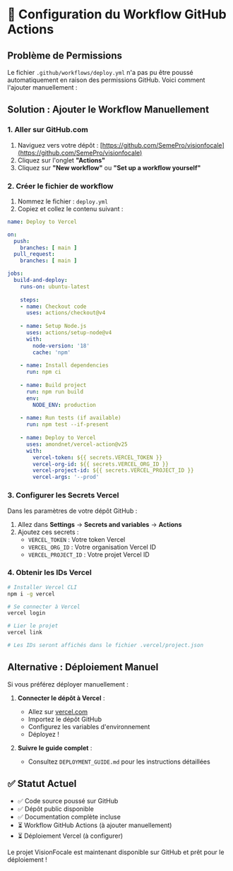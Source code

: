 # 🔧 Configuration du Workflow GitHub Actions

## Problème de Permissions

Le fichier `.github/workflows/deploy.yml` n'a pas pu être poussé automatiquement en raison des permissions GitHub. Voici comment l'ajouter manuellement :

## Solution : Ajouter le Workflow Manuellement

### 1. Aller sur GitHub.com
1. Naviguez vers votre dépôt : [https://github.com/SemePro/visionfocale](https://github.com/SemePro/visionfocale)
2. Cliquez sur l'onglet **"Actions"**
3. Cliquez sur **"New workflow"** ou **"Set up a workflow yourself"**

### 2. Créer le fichier de workflow
1. Nommez le fichier : `deploy.yml`
2. Copiez et collez le contenu suivant :

```yaml
name: Deploy to Vercel

on:
  push:
    branches: [ main ]
  pull_request:
    branches: [ main ]

jobs:
  build-and-deploy:
    runs-on: ubuntu-latest
    
    steps:
    - name: Checkout code
      uses: actions/checkout@v4
      
    - name: Setup Node.js
      uses: actions/setup-node@v4
      with:
        node-version: '18'
        cache: 'npm'
        
    - name: Install dependencies
      run: npm ci
      
    - name: Build project
      run: npm run build
      env:
        NODE_ENV: production
        
    - name: Run tests (if available)
      run: npm test --if-present
      
    - name: Deploy to Vercel
      uses: amondnet/vercel-action@v25
      with:
        vercel-token: ${{ secrets.VERCEL_TOKEN }}
        vercel-org-id: ${{ secrets.VERCEL_ORG_ID }}
        vercel-project-id: ${{ secrets.VERCEL_PROJECT_ID }}
        vercel-args: '--prod'
```

### 3. Configurer les Secrets Vercel
Dans les paramètres de votre dépôt GitHub :

1. Allez dans **Settings** → **Secrets and variables** → **Actions**
2. Ajoutez ces secrets :
   - `VERCEL_TOKEN` : Votre token Vercel
   - `VERCEL_ORG_ID` : Votre organisation Vercel ID
   - `VERCEL_PROJECT_ID` : Votre projet Vercel ID

### 4. Obtenir les IDs Vercel
```bash
# Installer Vercel CLI
npm i -g vercel

# Se connecter à Vercel
vercel login

# Lier le projet
vercel link

# Les IDs seront affichés dans le fichier .vercel/project.json
```

## Alternative : Déploiement Manuel

Si vous préférez déployer manuellement :

1. **Connecter le dépôt à Vercel** :
   - Allez sur [vercel.com](https://vercel.com)
   - Importez le dépôt GitHub
   - Configurez les variables d'environnement
   - Déployez !

2. **Suivre le guide complet** :
   - Consultez `DEPLOYMENT_GUIDE.md` pour les instructions détaillées

## ✅ Statut Actuel

- ✅ Code source poussé sur GitHub
- ✅ Dépôt public disponible
- ✅ Documentation complète incluse
- ⏳ Workflow GitHub Actions (à ajouter manuellement)
- ⏳ Déploiement Vercel (à configurer)

Le projet VisionFocale est maintenant disponible sur GitHub et prêt pour le déploiement !
